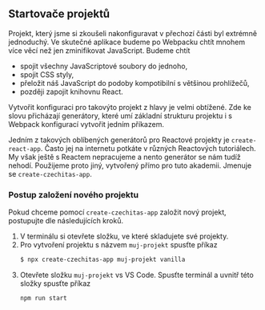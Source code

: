 ## Startovače projektů

Projekt, který jsme si zkoušeli nakonfiguravat v přechozí části byl extrémně jednoduchý. Ve skutečné aplikace budeme po Webpacku chtít mnohem více věcí než jen zminifikovat JavaScript. Budeme chtít

- spojit všechny JavaScriptové soubory do jednoho,
- spojit CSS styly,
- přeložit náš JavaScript do podoby kompotibilní s většinou prohlížečů,
- později zapojit knihovnu React.

Vytvořit konfiguraci pro takovýto projekt z hlavy je velmi obtížené. Zde ke slovu přicházají generátory, které umí základní strukturu projektu i s Webpack konfigurací vytvořit jedním příkazem.

Jedním z takových oblíbených generátorů pro Reactové projekty je `create-react-app`. Často jej na internetu potkáte v různých Reactových tutoriálech. My však ještě s Reactem nepracujeme a nento generátor se nám tudíž nehodí. Použijeme proto jiný, vytvořený přímo pro tuto akademii. Jmenuje se `create-czechitas-app`.

### Postup založení nového projektu

Pokud chceme pomocí `create-czechitas-app` založit nový projekt, postupujte dle následujících kroků.

1. V terminálu si otevřete složku, ve které skladujete své projekty.
1. Pro vytvoření projektu s názvem `muj-projekt` spusťte příkaz
   ```sh
   $ npx create-czechitas-app muj-projekt vanilla
   ```
1. Otevřete složku `muj-projekt` vs VS Code. Spusťte terminál a uvnitř této složky spusťte příkaz
   ```
   npm run start
   ```

